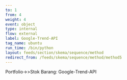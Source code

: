 ```yaml
---
to: 1
from: 4
weight: 4
event: object
type: internal
flow: external
label: Google-Trend-API
tag_name: ubuntu
run_time: /bin/python
layout: feeds/section/skema/sequence/method
redirect_from: /feeds/skema/sequence/method/method5
---
```

Portfolio->>Stok Barang: Google-Trend-API
